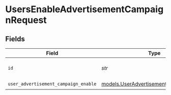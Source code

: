 # UsersEnableAdvertisementCampaignRequest


## Fields

| Field                                                                                  | Type                                                                                   | Required                                                                               | Description                                                                            |
| -------------------------------------------------------------------------------------- | -------------------------------------------------------------------------------------- | -------------------------------------------------------------------------------------- | -------------------------------------------------------------------------------------- |
| `id`                                                                                   | *str*                                                                                  | :heavy_check_mark:                                                                     | The advertisement campaign ID.                                                         |
| `user_advertisement_campaign_enable`                                                   | [models.UserAdvertisementCampaignEnable](../models/useradvertisementcampaignenable.md) | :heavy_check_mark:                                                                     | N/A                                                                                    |